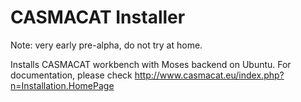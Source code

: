 CASMACAT Installer
==================

Note: very early pre-alpha, do not try at home.

Installs CASMACAT workbench with Moses backend on Ubuntu.
For documentation, please check
http://www.casmacat.eu/index.php?n=Installation.HomePage
